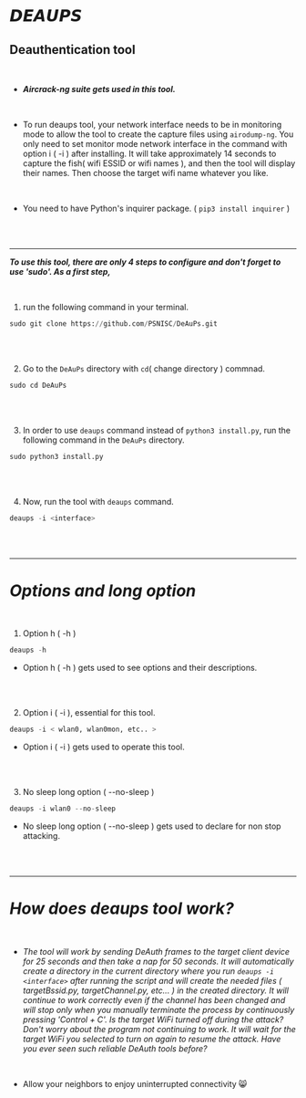 # 𝘿𝙀𝘼𝙐𝙋𝙎

## Deauthentication tool

<br>

- ***Aircrack-ng suite gets used in this tool.***

<br>

- To run deaups tool, your network interface needs to be in monitoring mode to allow the tool to create the capture files using `airodump-ng`. You only need to set monitor mode network interface in the command with option i ( -i ) after installing. It will take approximately 14 seconds to capture the fish( wifi ESSID or wifi names ), and then the tool will display their names. Then choose the target wifi name whatever you like.

<br>

- You need to have Python's inquirer package. ( `pip3 install inquirer` )

<br>

<br>

***

***To use this tool, there are only 4 steps to configure and don't forget to use 'sudo'. As a first step,***

<br>

1. run the following command in your terminal.

```python
sudo git clone https://github.com/PSNISC/DeAuPs.git
```

<br>

<br>


2. Go to the `DeAuPs` directory with `cd`( change directory ) commnad.


```python
sudo cd DeAuPs
```

<br>

<br>

3. In order to use `deaups` command instead of `python3 install.py`, run the following command in the `DeAuPs` directory.

```python
sudo python3 install.py
```


<br>

<br>

4. Now, run the tool with `deaups` command.


```python
deaups -i <interface>
```
<br>

<br>

***

# ***Options and long option***

<br>

1. Option h ( -h )
```python
deaups -h
```
- Option h ( -h ) gets used to see options and their descriptions.

<br>

<br>

2. Option i ( -i ), essential for this tool.
```python
deaups -i < wlan0, wlan0mon, etc.. >
```
- Option i ( -i ) gets used to operate this tool.

<br>

<br>

3. No sleep long option ( --no-sleep )
```python
deaups -i wlan0 --no-sleep
```
- No sleep long option ( --no-sleep ) gets used to declare for non stop attacking.

<br>

<br>

***

# ***How does deaups tool work?***

<br>

- *The tool will work by sending DeAuth frames to the target client device for 25 seconds and then take a nap for 50 seconds. It will automatically create a directory in the current directory where you run `deaups -i <interface>` after running the script and will create the needed files ( targetBssid.py, targetChannel.py, etc... ) in the created directory. It will continue to work correctly even if the channel has been changed and will stop only when you manually terminate the process by continuously pressing 'Control + C'. Is the target WiFi turned off during the attack? Don't worry about the program not continuing to work. It will wait for the target WiFi you selected to turn on again to resume the attack. Have you ever seen such reliable DeAuth tools before?*

<br>


- Allow your neighbors to enjoy uninterrupted connectivity 😸

<br>
